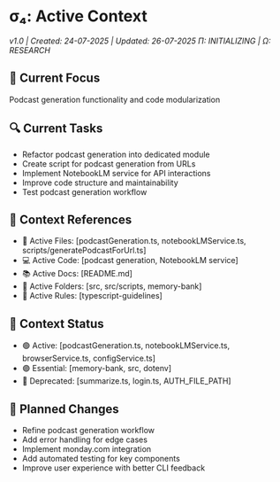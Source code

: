 # σ₄: Active Context

_v1.0 | Created: 24-07-2025 | Updated: 26-07-2025_
_Π: INITIALIZING | Ω: RESEARCH_

## 🔮 Current Focus

Podcast generation functionality and code modularization

## 🔍 Current Tasks

- Refactor podcast generation into dedicated module
- Create script for podcast generation from URLs
- Implement NotebookLM service for API interactions
- Improve code structure and maintainability
- Test podcast generation workflow

## 📎 Context References

- 📄 Active Files: [podcastGeneration.ts, notebookLMService.ts, scripts/generatePodcastForUrl.ts]
- 💻 Active Code: [podcast generation, NotebookLM service]
- 📚 Active Docs: [README.md]
- 📁 Active Folders: [src, src/scripts, memory-bank]
- 📏 Active Rules: [typescript-guidelines]

## 📡 Context Status

- 🟢 Active: [podcastGeneration.ts, notebookLMService.ts, browserService.ts, configService.ts]
- 🟣 Essential: [memory-bank, src, dotenv]
- 🔴 Deprecated: [summarize.ts, login.ts, AUTH_FILE_PATH]

## 📝 Planned Changes

- Refine podcast generation workflow
- Add error handling for edge cases
- Implement monday.com integration
- Add automated testing for key components
- Improve user experience with better CLI feedback
